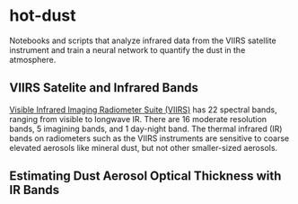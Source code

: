 # hot-dust 
Notebooks and scripts that analyze infrared data from the VIIRS satellite instrument and train a neural network to quantify the dust in the atmosphere.  

## VIIRS Satelite and Infrared Bands 
[Visible Infrared Imaging Radiometer Suite (VIIRS)](https://www.earthdata.nasa.gov/sensors/viirs) has 22 spectral bands, ranging from visible to longwave IR. There are 16 moderate resolution bands, 5 imagining bands, and 1 day-night band. The thermal infrared (IR) bands on radiometers such as the VIIRS instruments are sensitive to coarse elevated aerosols like mineral dust, but not other smaller-sized aerosols. 

## Estimating Dust Aerosol Optical Thickness with IR Bands


